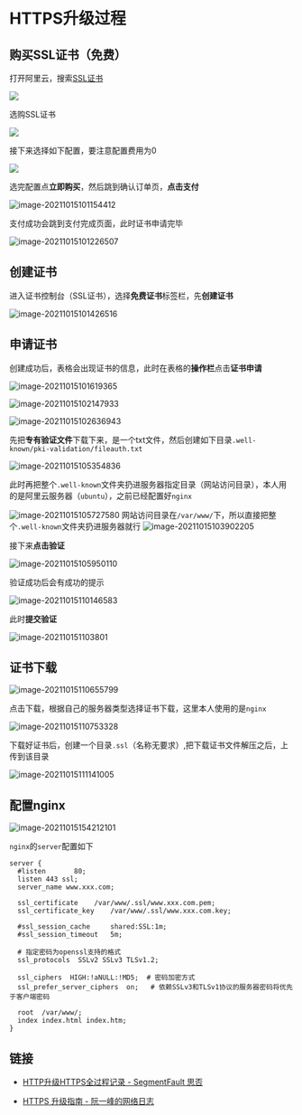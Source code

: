 # HTTPS升级过程

## 购买SSL证书（免费）

打开阿里云，搜索[SSL证书](https://www.aliyun.com/product/cas)

![](https://gitee.com/zzcyes/repository/raw/master/images/update-https-202110151010462.png)

选购SSL证书

![](https://gitee.com/zzcyes/repository/raw/master/images/update-https-202110151010766.png)

接下来选择如下配置，要注意配置费用为0

![](https://gitee.com/zzcyes/repository/raw/master/images/update-https-202110151011586.png)

选完配置点**立即购买**，然后跳到确认订单页，**点击支付**

![image-20211015101154412](https://gitee.com/zzcyes/repository/raw/master/images/update-https-202110151011545.png)

支付成功会跳到支付完成页面，此时证书申请完毕

![image-20211015101226507](https://gitee.com/zzcyes/repository/raw/master/images/update-https-202110151012639.png)

## 创建证书

进入证书控制台（SSL证书），选择**免费证书**标签栏，先**创建证书**

![image-20211015101426516](https://gitee.com/zzcyes/repository/raw/master/images/update-https-202110151014665.png)

## 申请证书

创建成功后，表格会出现证书的信息，此时在表格的**操作栏**点击**证书申请**

![image-20211015101619365](https://gitee.com/zzcyes/repository/raw/master/images/update-https-202110151016513.png)

![image-20211015102147933](https://gitee.com/zzcyes/repository/raw/master/images/update-https-202110151021100.png)

![image-20211015102636943](https://gitee.com/zzcyes/repository/raw/master/images/update-https-202110151026112.png)

先把**专有验证文件**下载下来，是一个txt文件，然后创建如下目录`.well-known/pki-validation/fileauth.txt`

![image-20211015105354836](https://gitee.com/zzcyes/repository/raw/master/images/update-https-202110151053892.png)

此时再把整个`.well-known`文件夹扔进服务器指定目录（网站访问目录），本人用的是阿里云服务器（`ubuntu`），之前已经配置好`nginx`

![image-20211015105727580](https://gitee.com/zzcyes/repository/raw/master/images/update-https-202110151057650.png)
网站访问目录在`/var/www/`下，所以直接把整个`.well-known`文件夹扔进服务器就行
![image-20211015103902205](https://gitee.com/zzcyes/repository/raw/master/images/update-https-202110151039279.png)

接下来**点击验证**

![image-20211015105950110](https://gitee.com/zzcyes/repository/raw/master/images/update-https-202110151059271.png)

验证成功后会有成功的提示

![image-20211015110146583](https://gitee.com/zzcyes/repository/raw/master/images/update-https-202110151101741.png)

此时**提交验证**

![image-202110151103801](https://gitee.com/zzcyes/repository/raw/master/images/update-https-202110151103801.png)

## 证书下载

![image-20211015110655799](https://gitee.com/zzcyes/repository/raw/master/images/update-https-202110151106962.png)

点击下载，根据自己的服务器类型选择证书下载，这里本人使用的是`nginx`

![image-20211015110753328](https://gitee.com/zzcyes/repository/raw/master/images/update-https-202110151107492.png)

下载好证书后，创建一个目录`.ssl`（名称无要求）,把下载证书文件解压之后，上传到该目录

![image-20211015111141005](https://gitee.com/zzcyes/repository/raw/master/images/update-https-202110151111058.png)

## 配置nginx

![image-20211015154212101](https://gitee.com/zzcyes/repository/raw/master/images/update-https-202110151542334.png)

`nginx`的`server`配置如下

```
server {
  #listen       80;
  listen 443 ssl;
  server_name www.xxx.com; 

  ssl_certificate	 /var/www/.ssl/www.xxx.com.pem;
  ssl_certificate_key	 /var/www/.ssl/www.xxx.com.key;
 
  #ssl_session_cache	 shared:SSL:1m;
  #ssl_session_timeout 	 5m;

  # 指定密码为openssl支持的格式
  ssl_protocols  SSLv2 SSLv3 TLSv1.2;

  ssl_ciphers  HIGH:!aNULL:!MD5;  # 密码加密方式
  ssl_prefer_server_ciphers  on;   # 依赖SSLv3和TLSv1协议的服务器密码将优先于客户端密码

  root  /var/www/;
  index index.html index.htm;
}
```

## 链接

- [HTTP升级HTTPS全过程记录 - SegmentFault 思否](https://segmentfault.com/a/1190000022597768)

- [HTTPS 升级指南 - 阮一峰的网络日志](https://www.ruanyifeng.com/blog/2016/08/migrate-from-http-to-https.html)